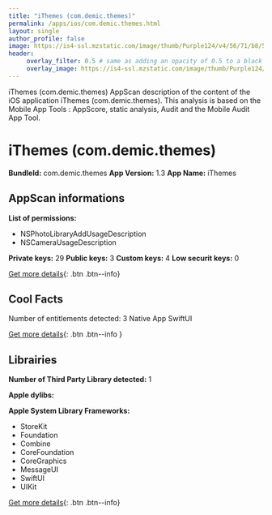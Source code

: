 ```yaml
---
title: "iThemes (com.demic.themes)"
permalink: /apps/ios/com.demic.themes.html
layout: single
author_profile: false
image: https://is4-ssl.mzstatic.com/image/thumb/Purple124/v4/56/71/b8/5671b8a9-8086-8c1a-e0d2-3ac10ff182cf/AppIcon-1x_U007emarketing-0-7-0-sRGB-85-220.png/512x512bb.jpg
header: 
     overlay_filter: 0.5 # same as adding an opacity of 0.5 to a black background
     overlay_image: https://is4-ssl.mzstatic.com/image/thumb/Purple124/v4/56/71/b8/5671b8a9-8086-8c1a-e0d2-3ac10ff182cf/AppIcon-1x_U007emarketing-0-7-0-sRGB-85-220.png/512x512bb.jpg
---
```

iThemes (com.demic.themes) AppScan description of the content of the iOS application iThemes (com.demic.themes). This analysis is based on the Mobile App Tools : AppScore, static analysis, Audit and the Mobile Audit App Tool.

# iThemes (com.demic.themes)

**BundleId:** com.demic.themes
**App Version:** 1.3
**App Name:** iThemes


## AppScan informations 

**List of permissions:** 
- NSPhotoLibraryAddUsageDescription
- NSCameraUsageDescription
  
  
**Private keys:** 29
**Public keys:** 3
**Custom keys:** 4
**Low securit keys:** 0
  
[Get more details](/pricing.html){: .btn .btn--info}

## Cool Facts

Number of entitlements detected: 3
Native App
SwiftUI
  
[Get more details](/pricing.html){: .btn .btn--info }

## Librairies 
**Number of Third Party Library detected:** 1


**Apple dylibs:**


**Apple System Library Frameworks:**
- StoreKit
- Foundation
- Combine
- CoreFoundation
- CoreGraphics
- MessageUI
- SwiftUI
- UIKit


  
[Get more details](/pricing.html){: .btn .btn--info}

